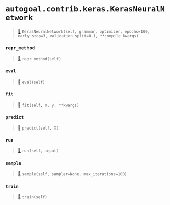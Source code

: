 # `autogoal.contrib.keras.KerasNeuralNetwork`

> [📝](/usr/lib/python3/dist-packages/autogoal/contrib/keras/_base.py#L36)
> `KerasNeuralNetwork(self, grammar, optimizer, epochs=100, early_stop=3, validation_split=0.1, **compile_kwargs)`

### `repr_method`

> [📝](/usr/lib/python3/dist-packages/autogoal/utils/__init__.py#L87)
> `repr_method(self)`

### `eval`

> [📝](/usr/lib/python3/dist-packages/autogoal/contrib/keras/_base.py#L59)
> `eval(self)`

### `fit`

> [📝](/usr/lib/python3/dist-packages/autogoal/contrib/keras/_base.py#L131)
> `fit(self, X, y, **kwargs)`

### `predict`

> [📝](/usr/lib/python3/dist-packages/autogoal/contrib/keras/_base.py#L152)
> `predict(self, X)`

### `run`

> [📝](/usr/lib/python3/dist-packages/autogoal/contrib/keras/_base.py#L62)
> `run(self, input)`

### `sample`

> [📝](/usr/lib/python3/dist-packages/autogoal/contrib/keras/_base.py#L93)
> `sample(self, sampler=None, max_iterations=100)`

### `train`

> [📝](/usr/lib/python3/dist-packages/autogoal/contrib/keras/_base.py#L56)
> `train(self)`

